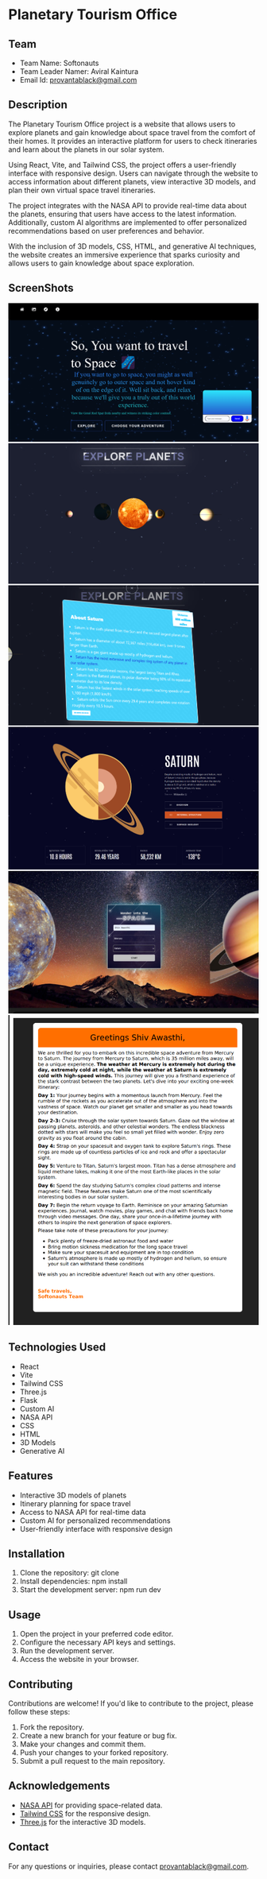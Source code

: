 # Planetary Tourism Office
## Team

- Team Name: Softonauts
- Team Leader Namer: Aviral Kaintura
- Email Id: provantablack@gmail.com


## Description

The Planetary Tourism Office project is a website that allows users to explore planets and gain knowledge about space travel from the comfort of their homes. It provides an interactive platform for users to check itineraries and learn about the planets in our solar system.

Using React, Vite, and Tailwind CSS, the project offers a user-friendly interface with responsive design. Users can navigate through the website to access information about different planets, view interactive 3D models, and plan their own virtual space travel itineraries.

The project integrates with the NASA API to provide real-time data about the planets, ensuring that users have access to the latest information. Additionally, custom AI algorithms are implemented to offer personalized recommendations based on user preferences and behavior.

With the inclusion of 3D models, CSS, HTML, and generative AI techniques, the website creates an immersive experience that sparks curiosity and allows users to gain knowledge about space exploration.
## ScreenShots
![Alt text](images/1.png)
![Alt text](images/2.png)
![Alt text](images/3.png)
![Alt text](images/4.png)
![Alt text](images/5.png)
![Alt text](images/6.png)

## Technologies Used

- React
- Vite
- Tailwind CSS
- Three.js
- Flask
- Custom AI
- NASA API
- CSS
- HTML
- 3D Models
- Generative AI

## Features

- Interactive 3D models of planets
- Itinerary planning for space travel
- Access to NASA API for real-time data
- Custom AI for personalized recommendations
- User-friendly interface with responsive design

## Installation

1. Clone the repository: git clone <repository-url>
2. Install dependencies: npm install
3. Start the development server: npm run dev

## Usage

1. Open the project in your preferred code editor.
2. Configure the necessary API keys and settings.
3. Run the development server.
4. Access the website in your browser.

## Contributing

Contributions are welcome! If you'd like to contribute to the project, please follow these steps:

1. Fork the repository.
2. Create a new branch for your feature or bug fix.
3. Make your changes and commit them.
4. Push your changes to your forked repository.
5. Submit a pull request to the main repository.

## Acknowledgements

- [NASA API](https://api.nasa.gov/) for providing space-related data.
- [Tailwind CSS](https://tailwindcss.com/) for the responsive design.
- [Three.js](https://threejs.org/) for the interactive 3D models.

## Contact

For any questions or inquiries, please contact [provantablack@gmail.com](mailto:provantablack@gmail.com).
